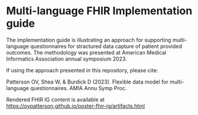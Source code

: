 # Multi-language FHIR Implementation guide 

The implementation guide is illustrating an approach for supporting multi-language questionnaires for stractured data capture of patient provided outcomes. The methodology was presented at American Medical Informatics Association annual symposium 2023.

If using the approach presented in this repository, please cite:

Patterson OV, Shea W, & Burdick D (2023). Flexible data model for multi-language questionnaires. AMIA Annu Symp Proc. 

Rendered FHIR IG content is available at https://ovpatterson.github.io/poster-fhir-ig/artifacts.html 
